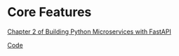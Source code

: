 # Core Features

[Chapter 2 of Building Python Microservices with FastAPI](https://www.amazon.com/Building-Python-Microservices-FastAPI-infrastructure/dp/1803245964)

[Code](https://github.com/PacktPublishing/Building-Python-Microservices-with-FastAPI/tree/main/ch02)